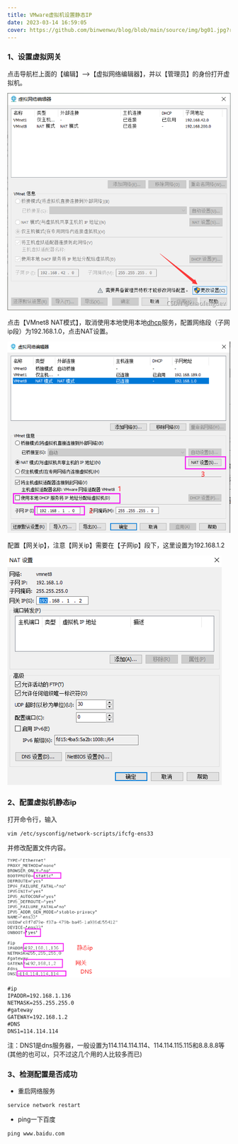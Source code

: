```yaml
---
title: VMware虚拟机设置静态IP
date: 2023-03-14 16:59:05
cover: https://github.com/binwenwu/blog/blob/main/source/img/bg01.jpg?raw=true
---
```


### 1、设置虚拟网关

点击导航栏上面的【编辑】-->【虚拟网络编辑器】，并以【管理员】的身份打开虚拟机。

![img](VMware虚拟机设置静态IP.assets/watermark,type_ZHJvaWRzYW5zZmFsbGJhY2s,shadow_50,text_Q1NETiBAY2hhb2ZlbmdkZXY=,size_20,color_FFFFFF,t_70,g_se,x_16.png)

点击【VMnet8 NAT模式】，取消使用本地使用本地[dhcp](https://so.csdn.net/so/search?q=dhcp&spm=1001.2101.3001.7020)服务，配置网络段（子网ip段）为192.168.1.0，点击NAT设置。

![image-20230406140828304](VMware虚拟机设置静态IP.assets/image-20230406140828304.png)

配置【网关ip】，注意【网关ip】需要在【子网ip】段下，这里设置为192.168.1.2

![image-20230406140906021](VMware虚拟机设置静态IP.assets/image-20230406140906021.png)


### 2、配置虚拟机静态ip

打开命令行，输入

```shell
vim /etc/sysconfig/network-scripts/ifcfg-ens33
```

并修改配置文件内容。

![image-20230406141120088](VMware虚拟机设置静态IP.assets/image-20230406141120088.png)



```shell
#ip
IPADDR=192.168.1.136
NETMASK=255.255.255.0
#gateway
GATEWAY=192.168.1.2
#DNS
DNS1=114.114.114
```

注：DNS1是dns服务器，一般设置为114.114.114.114、114.114.115.115和8.8.8.8等(其他的也可以，只不过这几个用的人比较多而已)


### 3、检测配置是否成功

- 重启网络服务

```shell
service network restart
```

- ping一下百度

```shell
ping www.baidu.com
```
















